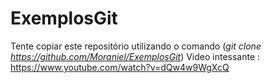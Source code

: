 # ExemplosGit
Tente copiar este repositório utilizando o comando (*git clone https://github.com/Moraniel/ExemplosGit*)
Video intessante : https://www.youtube.com/watch?v=dQw4w9WgXcQ
